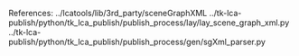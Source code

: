 


















References:
../lcatools/lib/3rd_party/sceneGraphXML
../tk-lca-publish/python/tk_lca_publish/publish_process/lay/lay_scene_graph_xml.py
../tk-lca-publish/python/tk_lca_publish/publish_process/gen/sgXml_parser.py